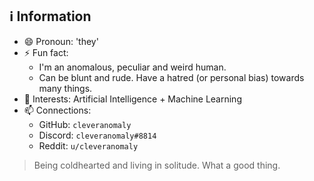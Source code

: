 ## ℹ Information
- 😄 Pronoun: 'they'
- ⚡ Fun fact:
  + I'm an anomalous, peculiar and weird human.
  + Can be blunt and rude. Have a hatred (or personal bias) towards many things.
- 🌟 Interests: Artificial Intelligence + Machine Learning
- 📫 Connections:
  + GitHub: `cleveranomaly`
  + Discord: `cleveranomaly#8814`
  + Reddit: `u/cleveranomaly`

> Being coldhearted and living in solitude. What a good thing.
